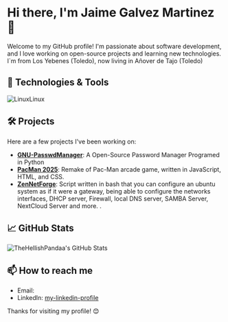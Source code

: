 # Hi there, I'm Jaime Galvez Martinez 👋

Welcome to my GitHub profile! I'm passionate about software development, and I love working on open-source projects and learning new technologies. I`m from Los Yebenes (Toledo), now living in Añover de Tajo (Toledo) 

## 🔧 Technologies & Tools
![Linux](https://upload.wikimedia.org/wikipedia/commons/a/af/Tux.png)Linux


## 🛠️ Projects

Here are a few projects I've been working on:

- [**GNU-PasswdManager**](https://github.com/TheHellishPandaa/GNU-PasswdManager2025): A Open-Source Password Manager Programed in Python 
- [**PacMan 2025**](https://github.com/TheHellishPandaa/Pac-Man2025): Remake of Pac-Man arcade game, written in JavaScript, HTML, and CSS.
- [**ZenNetForge**](https://github.com/TheHellishPandaa/ZenNetForge): Script written in bash that you can configure an ubuntu system as if it were a gateway, being able to configure the networks interfaces, DHCP server, Firewall, local DNS server, SAMBA Server, NextCloud Server and more. .

## 📈 GitHub Stats

![TheHellishPandaa's GitHub Stats](https://github-readme-stats.vercel.app/api?username=TheHellishPandaa&show_icons=true&theme=dark)

## 📫 How to reach me

- Email: [](mailto:)
- LinkedIn: [my-linkedin-profile](https://www.linkedin.com/in/jaime-galvez-martinez-75574b33a/)

Thanks for visiting my profile! 😊
